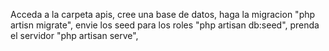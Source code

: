 Acceda a la carpeta apis,
cree una base de datos,
haga la migracion "php artisn migrate",
envie los seed para los roles "php artisan db:seed",
prenda el servidor "php artisan serve",
